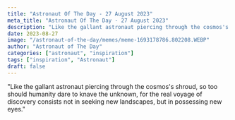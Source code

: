 ```yaml
---
title: "Astronaut Of The Day - 27 August 2023"
meta_title: "Astronaut Of The Day - 27 August 2023"
description: "Like the gallant astronaut piercing through the cosmos's shroud, so too should humanity dare to knave the unknown, for the real voyage of discovery consists not in seeking new landscapes, but in possessing new eyes."
date: 2023-08-27
image: "/astronaut-of-the-day/memes/meme-1693178786.802208.WEBP"
author: "Astronaut of The Day"
categories: ["astronaut", "inspiration"]
tags: ["inspiration", "Astronaut"]
draft: false
---
```

"Like the gallant astronaut piercing through the cosmos's shroud, so too should humanity dare to knave the unknown, for the real voyage of discovery consists not in seeking new landscapes, but in possessing new eyes."
        